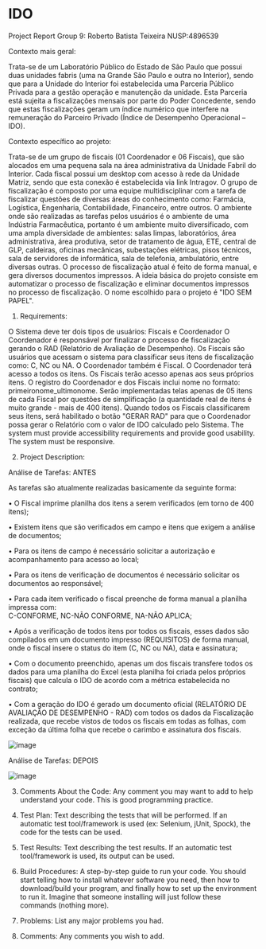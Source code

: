# IDO
Project Report
Group 9: Roberto Batista Teixeira NUSP:4896539


Contexto mais geral:

Trata-se de um Laboratório Público do Estado de São Paulo que possui duas unidades fabris (uma na Grande São Paulo e outra no Interior), sendo que para a Unidade do Interior foi estabelecida uma Parceria Público Privada para a gestão operação e manutenção da unidade. Esta Parceria está sujeita a fiscalizações mensais por parte do Poder Concedente, sendo que estas fiscalizações geram um índice numérico que interfere na remuneração do Parceiro Privado (Índice de Desempenho Operacional – IDO).


Contexto específico ao projeto:

Trata-se de um grupo de fiscais (01 Coordenador e 06 Fiscais), que são alocados em uma pequena sala na área administrativa da Unidade Fabril do Interior. Cada fiscal possui um desktop com acesso à rede da Unidade Matriz, sendo que esta conexão é estabelecida via link Intragov.
O grupo de fiscalização é composto por uma equipe multidisciplinar com a tarefa de fiscalizar questões de diversas áreas do conhecimento como: Farmácia, Logística, Engenharia, Contabilidade, Financeiro, entre outros.
O ambiente onde são realizadas as tarefas pelos usuários é o ambiente de uma Indústria Farmacêutica, portanto é um ambiente muito diversificado, com uma ampla diversidade de ambientes: salas limpas, laboratórios, área administrativa, área produtiva, setor de tratamento de água, ETE, central de GLP, caldeiras, oficinas mecânicas, subestações elétricas, pisos técnicos, sala de servidores de informática, sala de telefonia, ambulatório, entre diversas outras.
O processo de fiscalização atual é feito de forma manual, e gera diversos documentos impressos. A ideia básica do projeto consiste em automatizar o processo de fiscalização e eliminar documentos impressos no processo de fiscalização. O nome escolhido para o projeto é "IDO SEM PAPEL".


1) Requirements:
 
O Sistema deve ter dois tipos de usuários: Fiscais e Coordenador
O Coordenador é responsável por finalizar o processo de fiscalização gerando o RAD (Relatório de Avaliação de Desempenho).
Os Fiscais são usuários que acessam o sistema para classificar seus itens de fiscalização como: C, NC ou NA.
O Coordenador também é Fiscal.
O Coordenador terá acesso a todos os itens.
Os Fiscais terão acesso apenas aos seus próprios itens.
O registro do Coordenador e dos Fiscais inclui nome no formato: primeironome_ultimonome.
Serão implementadas telas apenas de 05 itens de cada Fiscal por questões de simplificação (a quantidade real de itens é muito grande - mais de 400 itens).
Quando todos os Fiscais classificarem seus itens, será habilitado o botão "GERAR RAD" para que o Coordenador possa gerar o Relatório com o valor de IDO calculado pelo Sistema.
The system must provide accessibility requirements and provide good usability. The system must be responsive.


2) Project Description: 

Análise de Tarefas: ANTES

As tarefas são atualmente realizadas basicamente da seguinte forma:

•	O Fiscal imprime planilha dos itens a serem verificados (em torno de 400 itens);

•	Existem itens que são verificados em campo e itens que exigem a análise de documentos;

•	Para os itens de campo é necessário solicitar a autorização e acompanhamento para acesso ao local;

•	Para os itens de verificação de documentos é necessário solicitar os documentos ao responsável;

•	Para cada item verificado o fiscal preenche de forma manual a planilha impressa com:        
C-CONFORME, NC-NÃO CONFORME, NA-NÃO APLICA;

•	Após a verificação de todos itens por todos os fiscais, esses dados são compilados em um documento impresso (REQUISITOS) de forma manual, onde o fiscal insere o status do item (C, NC ou NA), data e assinatura;

•	Com o documento preenchido, apenas um dos fiscais transfere todos os dados para uma planilha do Excel (esta planilha foi criada pelos próprios fiscais) que calcula o IDO de acordo com a métrica estabelecida no contrato;

•	Com a geração do IDO é gerado um documento oficial (RELATÓRIO DE AVALIAÇÃO DE DESEMPENHO - RAD) com todos os dados da Fiscalização realizada, que recebe vistos de todos os fiscais em todas as folhas, com exceção da última folha que recebe o carimbo e assinatura dos fiscais.

![image](https://user-images.githubusercontent.com/92594329/137530224-d3bf2000-3a94-4638-94d6-3984120035bf.png)

Análise de Tarefas: DEPOIS

![image](https://user-images.githubusercontent.com/92594329/137531261-8005c660-1796-4af2-84f7-07e5da09c354.png)


3) Comments About the Code: 
Any comment you may want to add to help understand your code. This is good programming practice.

4) Test Plan:
Text describing the tests that will be performed. If an automatic test tool/framework is used (ex: Selenium, jUnit, Spock), the code for the tests can be used.

5) Test Results: 
Text describing the test results. If an automatic test tool/framework is used, its output can be used.

6) Build Procedures: 
A step-by-step guide to run your code. You should start telling how to install whatever software you need, then how to download/build your program, and finally how to set up the environment to run it. Imagine that someone installing will just follow these commands (nothing more).

7) Problems: 
List any major problems you had.

8) Comments: 
Any comments you wish to add.



